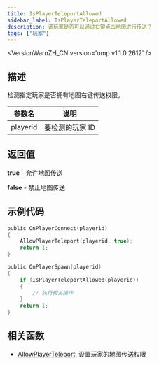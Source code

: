 ```yaml
---
title: IsPlayerTeleportAllowed
sidebar_label: IsPlayerTeleportAllowed
description: 该玩家是否可以通过右键点击地图进行传送？
tags: ["玩家"]
---
```


<VersionWarnZH_CN version='omp v1.1.0.2612' />

## 描述

检测指定玩家是否拥有地图右键传送权限。

| 参数名   | 说明            |
| -------- | --------------- |
| playerid | 要检测的玩家 ID |

## 返回值

**true** - 允许地图传送

**false** - 禁止地图传送

## 示例代码

```c
public OnPlayerConnect(playerid)
{
    AllowPlayerTeleport(playerid, true);
    return 1;
}

public OnPlayerSpawn(playerid)
{
    if (IsPlayerTeleportAllowed(playerid))
    {
        // 执行相关操作
    }
    return 1;
}
```

## 相关函数

- [AllowPlayerTeleport](AllowPlayerTeleport): 设置玩家的地图传送权限
